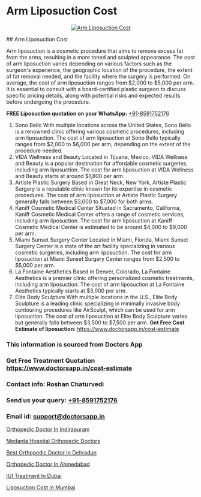 # Arm Liposuction Cost

<p align="center">
  <a href="null">
    <img src="null" alt="Arm Liposuction Cost">
  </a>
</p>
## Arm Liposuction Cost

Arm liposuction is a cosmetic procedure that aims to remove excess fat from the arms, resulting in a more toned and sculpted appearance. The cost of arm liposuction varies depending on various factors such as the surgeon's experience, the geographic location of the procedure, the extent of fat removal needed, and the facility where the surgery is performed. On average, the cost of arm liposuction ranges from $2,000 to $5,000 per arm. It is essential to consult with a board-certified plastic surgeon to discuss specific pricing details, along with potential risks and expected results before undergoing the procedure.

**FREE Liposuction quotation on your WhatsApp:**  [+91-8591752176](https://api.whatsapp.com/send?phone=8591752176)

1) Sono Bello   With multiple locations across the United States, Sono Bello is a renowned clinic offering various cosmetic procedures, including arm liposuction. The cost of arm liposuction at Sono Bello typically ranges from $2,000 to $6,000 per arm, depending on the extent of the procedure needed.
2) VIDA Wellness and Beauty   Located in Tijuana, Mexico, VIDA Wellness and Beauty is a popular destination for affordable cosmetic surgeries, including arm liposuction. The cost for arm liposuction at VIDA Wellness and Beauty starts at around $1,800 per arm.
3) Artiste Plastic Surgery   Based in Great Neck, New York, Artiste Plastic Surgery is a reputable clinic known for its expertise in cosmetic procedures. The cost of arm liposuction at Artiste Plastic Surgery generally falls between $3,000 to $7,000 for both arms.
4) Kaniff Cosmetic Medical Center   Situated in Sacramento, California, Kaniff Cosmetic Medical Center offers a range of cosmetic services, including arm liposuction. The cost for arm liposuction at Kaniff Cosmetic Medical Center is estimated to be around $4,000 to $9,000 per arm.
5) Miami Sunset Surgery Center   Located in Miami, Florida, Miami Sunset Surgery Center is a state of the art facility specializing in various cosmetic surgeries, including arm liposuction. The cost for arm liposuction at Miami Sunset Surgery Center ranges from $2,500 to $5,000 per arm.
6) La Fontaine Aesthetics   Based in Denver, Colorado, La Fontaine Aesthetics is a premier clinic offering personalized cosmetic treatments, including arm liposuction. The cost of arm liposuction at La Fontaine Aesthetics typically starts at $3,000 per arm.
7) Elite Body Sculpture   With multiple locations in the U.S., Elite Body Sculpture is a leading clinic specializing in minimally invasive body contouring procedures like AirSculpt, which can be used for arm liposuction. The cost of arm liposuction at Elite Body Sculpture varies but generally falls between $3,500 to $7,500 per arm.
**Get Free Cost Estimate of liposuction:** https://www.doctorsapp.in/cost-estimate

### This information is sourced from Doctors App 
### Get Free Treatment Quotation https://www.doctorsapp.in/cost-estimate
### Contact info: Roshan Chaturvedi 
### Send us your query: [+91-8591752176](https://api.whatsapp.com/send?phone=8591752176) 
### Email id: support@doctorsapp.in

[Orthopedic Doctor In Indirapuram](https://www.linkedin.com/pulse/orthopedic-doctor-indirapuram-knee-replacement-treatment-vfvje?trackingId=z%2B2PipnjHFFPAFMFgCwd%2Bw%3D%3D&lipi=urn%3Ali%3Apage%3Ad_flagship3_company_admin%3BII%2FSNcWiSiigR90SV5cfEQ%3D%3D)

[Medanta Hospital Orthopedic Doctors](https://www.linkedin.com/pulse/medanta-hospital-orthopedic-doctors-doctorsapp-chittagong-w060e?trackingId=5%2BjqBnvtDjFTSd0iMtntZA%3D%3D&lipi=urn%3Ali%3Apage%3Ad_flagship3_company_admin%3BUjs5mcUZR9ewYOKOFkpg2w%3D%3D)

[Best Orthopedic Doctor In Dehradun](https://medium.com/@manish632504/best-orthopedic-doctor-in-dehradun-e89e1dfa3b32)

[Orthopedic Doctor In Ahmedabad](https://medium.com/@vimalrana22/orthopedic-doctor-in-ahmedabad-180e68c3f3f8)

[IUI Treatment In Dubai](https://doctors-apps.github.io/doctorsapp/iui-treatment-in-dubai)

[Liposuction Cost in Mumbai](https://doctors-apps.github.io/doctorsapp/liposuction-cost-in-mumbai)


